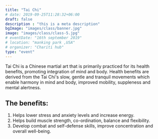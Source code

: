 ```yaml
---
title: "Tai Chi"
# date: 2019-09-25T11:28:32+06:00
draft: false
description : "this is a meta description"
bgImage: "images/class/banner.jpg"
image: "images/class/class-5.jpg"
# eventDate: "16th september 2019"
# location: "manking park ,USA"
# organizer: "Chariti hub"
type: "event"
---
```


Tai Chi is a Chinese martial art that is primarily practiced for its health benefits, promoting integration of mind and body. Health benefits are derived from the Tai Chi's slow, gentle and tranquil movements which enable harmony in mind and body, improved mobility, suppleness and mental alertness.

## The benefits:

1.	Helps lower stress and anxiety levels and increase energy. 
2.	Helps build muscle strength, co-ordination, balance and flexibility.
3.	Develop combat and self-defense skills, improve concentration and overall well-being.
